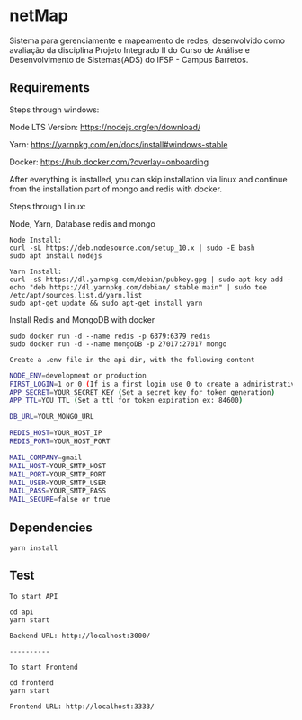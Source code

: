 # netMap

Sistema para gerenciamente e mapeamento de redes, desenvolvido como avaliação da disciplina Projeto Integrado II do Curso de Análise e Desenvolvimento de Sistemas(ADS) do IFSP - Campus Barretos.


## Requirements 

Steps through windows:

Node LTS Version: https://nodejs.org/en/download/
&nbsp;&nbsp;


Yarn: https://yarnpkg.com/en/docs/install#windows-stable
&nbsp;&nbsp;


Docker: https://hub.docker.com/?overlay=onboarding

After everything is installed, you can skip installation via linux and continue from the installation part of mongo and redis with docker.

Steps through Linux:

Node, Yarn, Database redis and mongo

```shell
Node Install: 
curl -sL https://deb.nodesource.com/setup_10.x | sudo -E bash 
sudo apt install nodejs
```

```shell
Yarn Install: 
curl -sS https://dl.yarnpkg.com/debian/pubkey.gpg | sudo apt-key add -
echo "deb https://dl.yarnpkg.com/debian/ stable main" | sudo tee /etc/apt/sources.list.d/yarn.list
sudo apt-get update && sudo apt-get install yarn
```

Install Redis and MongoDB with docker

```shell
sudo docker run -d --name redis -p 6379:6379 redis
sudo docker run -d --name mongoDB -p 27017:27017 mongo
```
```shell
Create a .env file in the api dir, with the following content
```

```bash
NODE_ENV=development or production
FIRST_LOGIN=1 or 0 (If is a first login use 0 to create a administrative user)
APP_SECRET=YOUR_SECRET_KEY (Set a secret key for token generation)
APP_TTL=YOU_TTL (Set a ttl for token expiration ex: 84600)

DB_URL=YOUR_MONGO_URL

REDIS_HOST=YOUR_HOST_IP
REDIS_PORT=YOUR_HOST_PORT

MAIL_COMPANY=gmail
MAIL_HOST=YOUR_SMTP_HOST
MAIL_PORT=YOUR_SMTP_PORT
MAIL_USER=YOUR_SMTP_USER
MAIL_PASS=YOUR_SMTP_PASS
MAIL_SECURE=false or true
```

## Dependencies

```shell
yarn install
```

## Test

```shell
To start API

cd api
yarn start

Backend URL: http://localhost:3000/

----------

To start Frontend

cd frontend
yarn start

Frontend URL: http://localhost:3333/
```


